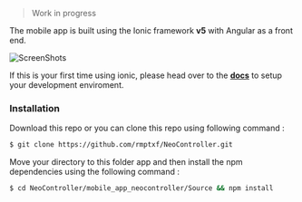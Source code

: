 > Work in progress

The mobile app is built using the Ionic framework **v5** with Angular as a front end.

![ScreenShots](https://github.com/rmptxf/NeoController/blob/master/assets/ionic-logo.png)

If this is your first time using ionic, please head over to the [**docs**](https://ionicframework.com/docs) to setup your development enviroment.

### Installation
Download this repo or you can clone this repo using following command :
```sh
$ git clone https://github.com/rmptxf/NeoController.git
```
Move your directory to this folder app and then install the npm dependencies using the following command :
```sh
$ cd NeoController/mobile_app_neocontroller/Source && npm install
```
